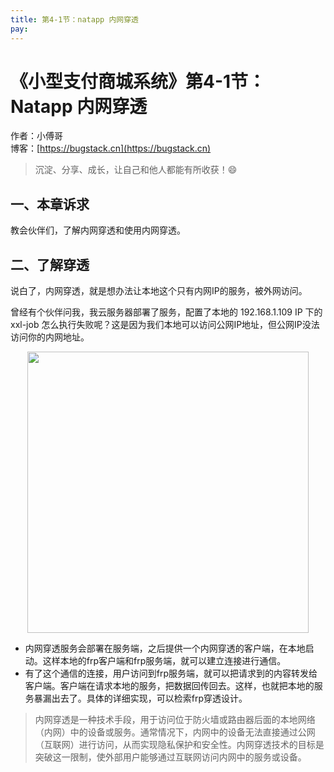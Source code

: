 ```yaml
---
title: 第4-1节：natapp 内网穿透
pay: 
---
```


# 《小型支付商城系统》第4-1节：Natapp 内网穿透

作者：小傅哥
<br/>博客：[https://bugstack.cn](https://bugstack.cn)

> 沉淀、分享、成长，让自己和他人都能有所收获！😄

## 一、本章诉求

教会伙伴们，了解内网穿透和使用内网穿透。

## 二、了解穿透

说白了，内网穿透，就是想办法让本地这个只有内网IP的服务，被外网访问。

曾经有个伙伴问我，我云服务器部署了服务，配置了本地的 192.168.1.109 IP 下的 xxl-job 怎么执行失败呢？这是因为我们本地可以访问公网IP地址，但公网IP没法访问你的内网地址。

<div align="center">
    <img src="https://bugstack.cn/images/article/project/s-pay-mall/s-pay-mall-4-1-01.png" width="450px">
</div>

- 内网穿透服务会部署在服务端，之后提供一个内网穿透的客户端，在本地启动。这样本地的frp客户端和frp服务端，就可以建立连接进行通信。
- 有了这个通信的连接，用户访问到frp服务端，就可以把请求到的内容转发给客户端。客户端在请求本地的服务，把数据回传回去。这样，也就把本地的服务暴漏出去了。具体的详细实现，可以检索frp穿透设计。

> 内网穿透是一种技术手段，用于访问位于防火墙或路由器后面的本地网络（内网）中的设备或服务。通常情况下，内网中的设备无法直接通过公网（互联网）进行访问，从而实现隐私保护和安全性。内网穿透技术的目标是突破这一限制，使外部用户能够通过互联网访问内网中的服务或设备。